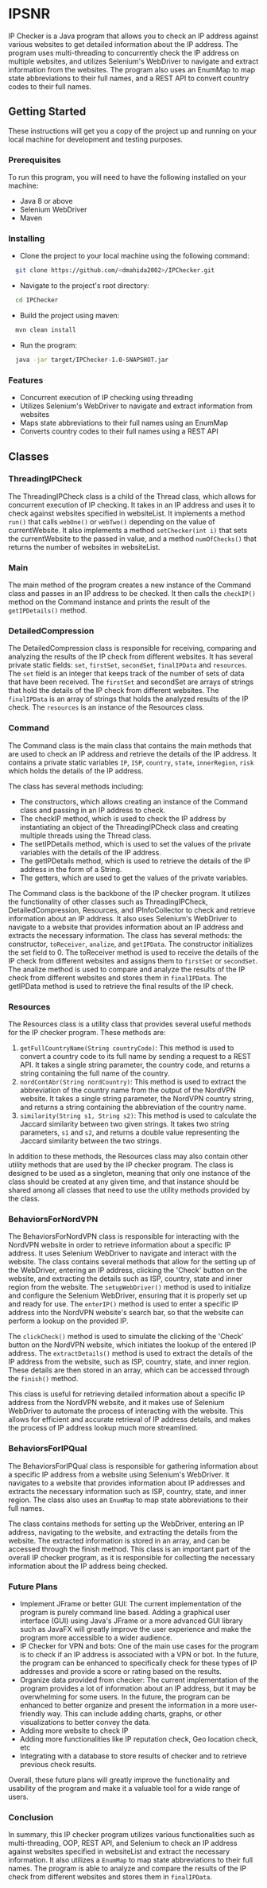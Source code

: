 
# IPSNR

IP Checker is a Java program that allows you to check an IP address against various websites to get detailed information about the IP address. 
The program uses multi-threading to concurrently check the IP address on multiple websites, and utilizes Selenium's WebDriver to navigate and extract information from the websites. 
The program also uses an EnumMap to map state abbreviations to their full names, and a REST API to convert country codes to their full names.


## Getting Started

These instructions will get you a copy of the project up and running on your local machine for development and testing purposes.


### Prerequisites

To run this program, you will need to have the following installed on your machine:

* Java 8 or above
* Selenium WebDriver
* Maven


### Installing

* Clone the project to your local machine using the following command:

```bash
  git clone https://github.com/<dmahida2002>/IPChecker.git
```

* Navigate to the project's root directory:

```bash
  cd IPChecker
```

* Build the project using maven:

```bash
  mvn clean install
```

* Run the program:

```bash
  java -jar target/IPChecker-1.0-SNAPSHOT.jar
```

### Features

* Concurrent execution of IP checking using threading
* Utilizes Selenium's WebDriver to navigate and extract information from websites
* Maps state abbreviations to their full names using an EnumMap
* Converts country codes to their full names using a REST API


## Classes

### ThreadingIPCheck

The ThreadingIPCheck class is a child of the Thread class, which allows for concurrent execution of IP checking. 
It takes in an IP address and uses it to check against websites specified in websiteList. 
It implements a method `run()` that calls `webOne()` or `webTwo()` depending on the value of currentWebsite. 
It also implements a method `setChecker(int i)` that sets the currentWebsite to the passed in value, and a method `numOfChecks()` 
that returns the number of websites in websiteList.

### Main

The main method of the program creates a new instance of the Command class and passes in an IP address to be checked. 
It then calls the `checkIP()` method on the Command instance and prints the result of the `getIPDetails()` method.

### DetailedCompression

The DetailedCompression class is responsible for receiving, comparing and analyzing the results of the IP check from different websites. 
It has several private static fields: `set`, `firstSet`, `secondSet`, `finalIPData` and `resources`. 
The `set` field is an integer that keeps track of the number of sets of data that have been received. 
The `firstSet` and secondSet are arrays of strings that hold the details of the IP check from different websites. 
The `finalIPData` is an array of strings that holds the analyzed results of the IP check. The `resources` is an instance of the Resources class.

### Command

The Command class is the main class that contains the main methods that are used to check an IP address and retrieve the details of the IP address. 
It contains a private static variables `IP`, `ISP`, `country`, `state`, `innerRegion`, `risk` which holds the details of the IP address.

The class has several methods including:

* The constructors, which allows creating an instance of the Command class and passing in an IP address to check.
* The checkIP method, which is used to check the IP address by instantiating an object of the ThreadingIPCheck class and creating multiple threads using the Thread class.
* The setIPDetails method, which is used to set the values of the private variables with the details of the IP address.
* The getIPDetails method, which is used to retrieve the details of the IP address in the form of a String.
* The getters, which are used to get the values of the private variables.

The Command class is the backbone of the IP checker program. It utilizes the functionality of other classes such as ThreadingIPCheck, DetailedCompression, Resources, and IPInfoCollector to check and retrieve information about an IP address. 
It also uses Selenium's WebDriver to navigate to a website that provides information about an IP address and extracts the necessary information.
The class has several methods: the constructor, `toReceiver`, `analize`, and `getIPData`. The constructor initializes the set field to 0. 
The toReceiver method is used to receive the details of the IP check from different websites and assigns them to `firstSet` or `secondSet`. 
The analize method is used to compare and analyze the results of the IP check from different websites and stores them in `finalIPData`. 
The getIPData method is used to retrieve the final results of the IP check.

### Resources

The Resources class is a utility class that provides several useful methods for the IP checker program. These methods are:

1. `getFullCountryName(String countryCode)`: This method is used to convert a country code to its full name by sending a request to a REST API. It takes a single string parameter, the country code, and returns a string containing the full name of the country.
2. `nordContAbr(String nordCountry)`: This method is used to extract the abbreviation of the country name from the output of the NordVPN website. It takes a single string parameter, the NordVPN country string, and returns a string containing the abbreviation of the country name.
3. `similarity(String s1, String s2)`: This method is used to calculate the Jaccard similarity between two given strings. It takes two string parameters, `s1` and `s2`, and returns a double value representing the Jaccard similarity between the two strings.

In addition to these methods, the Resources class may also contain other utility methods that are used by the IP checker program. 
The class is designed to be used as a singleton, meaning that only one instance of the class should be created at any given time, and that instance should be shared among all classes that need to use the utility methods provided by the class.

### BehaviorsForNordVPN

The BehaviorsForNordVPN class is responsible for interacting with the NordVPN website in order to retrieve information about a specific IP address. 
It uses Selenium WebDriver to navigate and interact with the website. The class contains several methods that allow for the setting up of the WebDriver, entering an IP address, clicking the 'Check' button on the website, and extracting the details such as ISP, country, state and inner region from the website.
The `setupWebDriver()` method is used to initialize and configure the Selenium WebDriver, ensuring that it is properly set up and ready for use. 
The `enterIP()` method is used to enter a specific IP address into the NordVPN website's search bar, so that the website can perform a lookup on the provided IP.

The `clickCheck()` method is used to simulate the clicking of the 'Check' button on the NordVPN website, which initiates the lookup of the entered IP address. 
The `extractDetails()` method is used to extract the details of the IP address from the website, such as ISP, country, state, and inner region. 
These details are then stored in an array, which can be accessed through the `finish()` method.

This class is useful for retrieving detailed information about a specific IP address from the NordVPN website, and it makes use of Selenium WebDriver to automate the process of interacting with the website. 
This allows for efficient and accurate retrieval of IP address details, and makes the process of IP address lookup much more streamlined.

### BehaviorsForIPQual

The BehaviorsForIPQual class is responsible for gathering information about a specific IP address from a website using Selenium's WebDriver. 
It navigates to a website that provides information about IP addresses and extracts the necessary information such as ISP, country, state, and inner region. 
The class also uses an `EnumMap` to map state abbreviations to their full names.

The class contains methods for setting up the WebDriver, entering an IP address, navigating to the website, and extracting the details from the website. 
The extracted information is stored in an array, and can be accessed through the finish method. This class is an important part of the overall IP checker program, as it is responsible for collecting the necessary information about the IP address being checked.

### Future Plans

* Implement JFrame or better GUI: The current implementation of the program is purely command line based. Adding a graphical user interface (GUI) using Java's JFrame or a more advanced GUI library such as JavaFX will greatly improve the user experience and make the program more accessible to a wider audience.
* IP Checker for VPN and bots: One of the main use cases for the program is to check if an IP address is associated with a VPN or bot. In the future, the program can be enhanced to specifically check for these types of IP addresses and provide a score or rating based on the results.
* Organize data provided from checker: The current implementation of the program provides a lot of information about an IP address, but it may be overwhelming for some users. In the future, the program can be enhanced to better organize and present the information in a more user-friendly way. This can include adding charts, graphs, or other visualizations to better convey the data.
* Adding more website to check IP
* Adding more functionalities like IP reputation check, Geo location check, etc
* Integrating with a database to store results of checker and to retrieve previous check results.

Overall, these future plans will greatly improve the functionality and usability of the program and make it a valuable tool for a wide range of users.


### Conclusion

In summary, this IP checker program utilizes various functionalities such as multi-threading, OOP, REST API, and Selenium to check an IP address against websites specified in websiteList and extract the necessary information. 
It also utilizes a `EnumMap` to map state abbreviations to their full names. 
The program is able to analyze and compare the results of the IP check from different websites and stores them in `finalIPData`.
